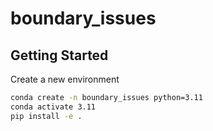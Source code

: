 # boundary_issues

## Getting Started

Create a new environment
```bash
conda create -n boundary_issues python=3.11
conda activate 3.11
pip install -e .
```
